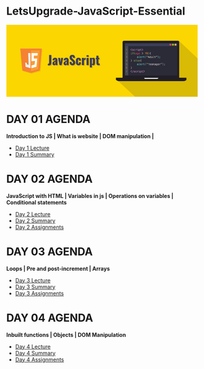 # LetsUpgrade-JavaScript-Essential
<img src="https://github.com/kishanrajput23/LetsUpgrade-JavaScript-Essential/blob/main/Day1/Javascript.png" alt="">

# DAY 01 AGENDA 
**Introduction to JS  |  What is website  |  DOM manipulation  |**
- [Day 1 Lecture](https://youtu.be/flNrB0ByRyw)
- [Day 1 Summary](https://github.com/kishanrajput23/LetsUpgrade-JavaScript-Essential/blob/main/Day1/README.md)

# DAY 02 AGENDA 
**JavaScript with HTML  |  Variables in js  |  Operations on variables  |  Conditional statements**
- [Day 2 Lecture](https://youtu.be/7AULqqlLgtk)
- [Day 2 Summary](https://github.com/kishanrajput23/LetsUpgrade-JavaScript-Essential/blob/main/Day2/README.md)
- [Day 2 Assignments](https://github.com/kishanrajput23/LetsUpgrade-JavaScript-Essential/tree/main/Day2/Day%202%20Assignments)

# DAY 03 AGENDA 
**Loops  |  Pre and post-increment  |  Arrays**
- [Day 3 Lecture](https://youtu.be/mJSGplJt7qc)
- [Day 3 Summary](https://github.com/kishanrajput23/LetsUpgrade-JavaScript-Essential/blob/main/Day3/README.md)
- [Day 3 Assignments](https://github.com/kishanrajput23/LetsUpgrade-JavaScript-Essential/tree/main/Day3/Day%203%20Assignments)


# DAY 04 AGENDA 
**Inbuilt functions  |  Objects  |  DOM Manipulation**
- [Day 4 Lecture](https://youtu.be/s5hdL-IlsFg)
- [Day 4 Summary](https://github.com/kishanrajput23/LetsUpgrade-JavaScript-Essential/blob/main/Day4/README.md)
- [Day 4 Assignments](https://github.com/kishanrajput23/LetsUpgrade-JavaScript-Essential/tree/main/Day4/Day%204%20Assignments)

